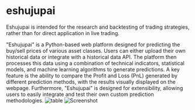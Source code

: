 # eshujupai
Eshujupai is intended for the research and backtesting of trading strategies, rather than for direct application in live trading.

"Eshujupai" is a Python-based web platform designed for predicting the buy/sell prices of various asset classes. Users can either upload their own historical data or integrate with a historical data API. The platform then processes this data using a combination of technical indicators, statistical models, and machine learning algorithms to generate predictions. A key feature is the ability to compare the Profit and Loss (PnL) generated by different prediction methods, with the results visually displayed on the webpage. Furthermore, "Eshujupai" is designed for extensibility, allowing users to easily integrate and test their own custom prediction methodologies.
![table](https://github.com/user-attachments/assets/2eeb4f23-e90a-49b5-8aed-5518ddb8d146)
![Screenshot](https://github.com/user-attachments/assets/e9d2139b-de39-45a8-a48d-431c71ba8dfe)
